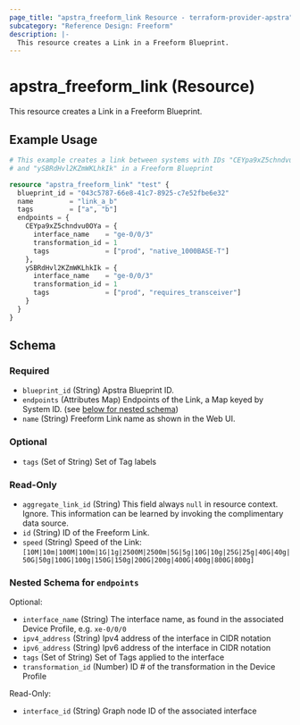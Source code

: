 ```yaml
---
page_title: "apstra_freeform_link Resource - terraform-provider-apstra"
subcategory: "Reference Design: Freeform"
description: |-
  This resource creates a Link in a Freeform Blueprint.
---
```


# apstra_freeform_link (Resource)

This resource creates a Link in a Freeform Blueprint.


## Example Usage

```terraform
# This example creates a link between systems with IDs "CEYpa9xZ5chndvu0OYa"
# and "ySBRdHvl2KZmWKLhkIk" in a Freeform Blueprint

resource "apstra_freeform_link" "test" {
  blueprint_id = "043c5787-66e8-41c7-8925-c7e52fbe6e32"
  name         = "link_a_b"
  tags         = ["a", "b"]
  endpoints = {
    CEYpa9xZ5chndvu0OYa = {
      interface_name    = "ge-0/0/3"
      transformation_id = 1
      tags              = ["prod", "native_1000BASE-T"]
    },
    ySBRdHvl2KZmWKLhkIk = {
      interface_name    = "ge-0/0/3"
      transformation_id = 1
      tags              = ["prod", "requires_transceiver"]
    }
  }
}
```

<!-- schema generated by tfplugindocs -->
## Schema

### Required

- `blueprint_id` (String) Apstra Blueprint ID.
- `endpoints` (Attributes Map) Endpoints of the  Link, a Map keyed by System ID. (see [below for nested schema](#nestedatt--endpoints))
- `name` (String) Freeform Link name as shown in the Web UI.

### Optional

- `tags` (Set of String) Set of Tag labels

### Read-Only

- `aggregate_link_id` (String) This field always `null` in resource context. Ignore. This information can be learned by invoking the complimentary data source.
- `id` (String) ID of the Freeform Link.
- `speed` (String) Speed of the Link: `[10M|10m|100M|100m|1G|1g|2500M|2500m|5G|5g|10G|10g|25G|25g|40G|40g|50G|50g|100G|100g|150G|150g|200G|200g|400G|400g|800G|800g]`

<a id="nestedatt--endpoints"></a>
### Nested Schema for `endpoints`

Optional:

- `interface_name` (String) The interface name, as found in the associated Device Profile, e.g. `xe-0/0/0`
- `ipv4_address` (String) Ipv4 address of the interface in CIDR notation
- `ipv6_address` (String) Ipv6 address of the interface in CIDR notation
- `tags` (Set of String) Set of Tags applied to the interface
- `transformation_id` (Number) ID # of the transformation in the Device Profile

Read-Only:

- `interface_id` (String) Graph node ID of the associated interface



